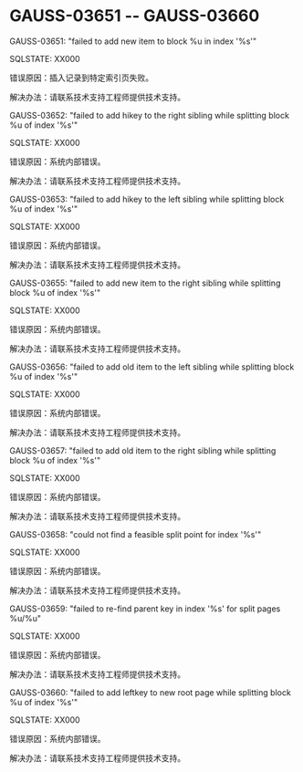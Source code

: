 # GAUSS-03651 -- GAUSS-03660<a name="ZH-CN_TOPIC_0302073288"></a>

GAUSS-03651: "failed to add new item to block %u in index '%s'"

SQLSTATE: XX000

错误原因：插入记录到特定索引页失败。

解决办法：请联系技术支持工程师提供技术支持。

GAUSS-03652: "failed to add hikey to the right sibling while splitting block %u of index '%s'"

SQLSTATE: XX000

错误原因：系统内部错误。

解决办法：请联系技术支持工程师提供技术支持。

GAUSS-03653: "failed to add hikey to the left sibling while splitting block %u of index '%s'"

SQLSTATE: XX000

错误原因：系统内部错误。

解决办法：请联系技术支持工程师提供技术支持。

GAUSS-03655: "failed to add new item to the right sibling while splitting block %u of index '%s'"

SQLSTATE: XX000

错误原因：系统内部错误。

解决办法：请联系技术支持工程师提供技术支持。

GAUSS-03656: "failed to add old item to the left sibling while splitting block %u of index '%s'"

SQLSTATE: XX000

错误原因：系统内部错误。

解决办法：请联系技术支持工程师提供技术支持。

GAUSS-03657: "failed to add old item to the right sibling while splitting block %u of index '%s'"

SQLSTATE: XX000

错误原因：系统内部错误。

解决办法：请联系技术支持工程师提供技术支持。

GAUSS-03658: "could not find a feasible split point for index '%s'"

SQLSTATE: XX000

错误原因：系统内部错误。

解决办法：请联系技术支持工程师提供技术支持。

GAUSS-03659: "failed to re-find parent key in index '%s' for split pages %u/%u"

SQLSTATE: XX000

错误原因：系统内部错误。

解决办法：请联系技术支持工程师提供技术支持。

GAUSS-03660: "failed to add leftkey to new root page while splitting block %u of index '%s'"

SQLSTATE: XX000

错误原因：系统内部错误。

解决办法：请联系技术支持工程师提供技术支持。

